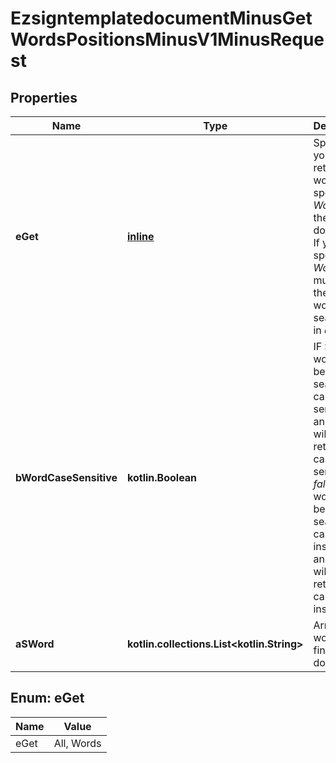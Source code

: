 
# EzsigntemplatedocumentMinusGetWordsPositionsMinusV1MinusRequest

## Properties
Name | Type | Description | Notes
------------ | ------------- | ------------- | -------------
**eGet** | [**inline**](#EGet) | Specify if you want to retrieve *All* words or specific *Words* from the document. If you specify *Words*, you must send the list of words to search for in *a_sWord*. | 
**bWordCaseSensitive** | **kotlin.Boolean** | IF *true*, words will be searched case-sensitive and results will be returned case-sensitive. IF *false*, words will be searched case-insensitive and results will be returned case-insensitive. | 
**aSWord** | **kotlin.collections.List&lt;kotlin.String&gt;** | Array of words to find in the document |  [optional]


<a name="EGet"></a>
## Enum: eGet
Name | Value
---- | -----
eGet | All, Words



